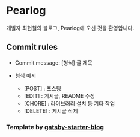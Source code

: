 # Pearlog

개발자 최현철의 블로그, Pearlog에 오신 것을 환영합니다.

## Commit rules

- Commit message: [형식] 글 제목

- 형식 예시
  - [POST] : 포스팅
  - [EDIT] : 게시글, README 수정
  - [CHORE] : 라이브러리 설치 등 기타 작업
  - [DELETE] : 게시글 삭제

### Template by [gatsby-starter-blog](https://www.gatsbyjs.com/starters/gatsbyjs/gatsby-starter-blog)
